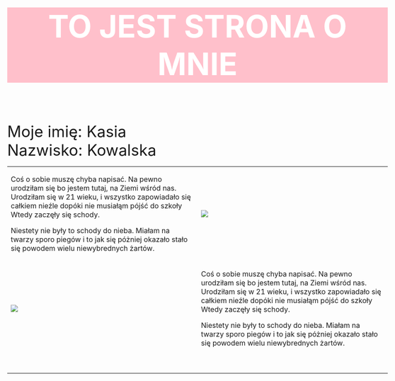 <HTML> 
<HEAD> 
    <META CHARSET = "UTF-8"> 
    <META NAME = "DESCRIPTION" CONTENT = "Strona o moim życiu i zainteresowaniach">
    <META NAME = "KEYWORDS" CONTENT = "Taniec, Muzyka, Aktorstwo">
<TITLE>Strona Główna</TITLE>
</HEAD>

<BODY style="font-size: 35px;">
<H1 style="text-align: center; color: white; background-color: pink;">TO JEST STRONA O MNIE</H1> <BR>
Moje imię: Kasia<BR>
Nazwisko: Kowalska<BR> 

<TABLE> 
  <TR style="font size; 40px;">
  <TD><P>Coś o sobie muszę chyba napisać. Na pewno urodziłam się bo jestem tutaj, na Ziemi wśród nas.
Urodziłam się w 21 wieku, i wszystko zapowiadało się całkiem nieźle dopóki nie musiałąm pójść do szkoły
Wtedy zaczęły się schody. 
</P>Niestety nie były to schody do nieba. Miałam na twarzy sporo piegów i
to jak się póżniej okazało stało się powodem wielu niewybrednych żartów.</P>
<TD><IMG SRC="tyska.jpg"></TD> 
  </TR> 
 
<TD><IMG SRC="tyska.jpg">
 <TD><P>Coś o sobie muszę chyba napisać. Na pewno urodziłam się bo jestem tutaj, na Ziemi wśród nas.
Urodziłam się w 21 wieku, i wszystko zapowiadało się całkiem nieźle dopóki nie musiałąm pójść do szkoły
Wtedy zaczęły się schody. 
</P>Niestety nie były to schody do nieba. Miałam na twarzy sporo piegów i
to jak się póżniej okazało stało się powodem wielu niewybrednych żartów.</P></TD>
  </TR> 
  <TR>
  <TD>
   <TABLE>
